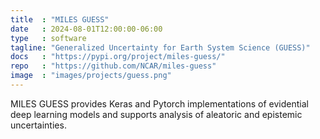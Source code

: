 ```yaml
---
title  : "MILES GUESS"
date   : 2024-08-01T12:00:00-06:00
type   : software
tagline: "Generalized Uncertainty for Earth System Science (GUESS)"
docs   : "https://pypi.org/project/miles-guess/"
repo   : "https://github.com/NCAR/miles-guess"
image  : "images/projects/guess.png"
---
```


MILES GUESS provides Keras and Pytorch implementations of evidential deep learning models and supports analysis of aleatoric and epistemic uncertainties.